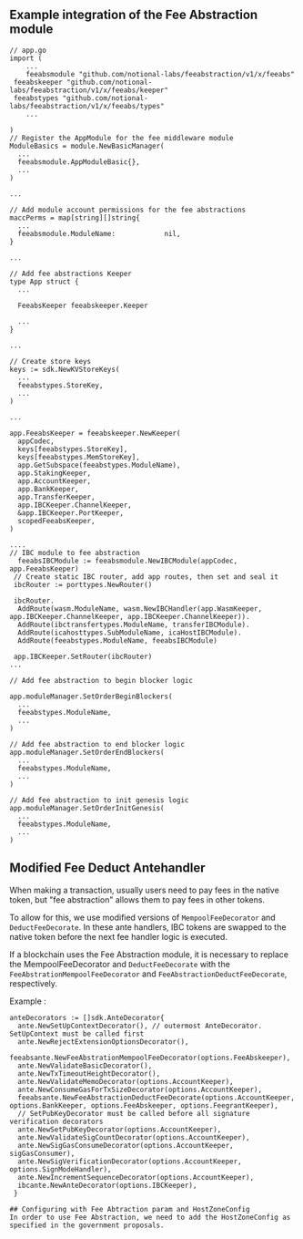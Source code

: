 ## Example integration of the Fee Abstraction module

```
// app.go
import (
    ... 
    feeabsmodule "github.com/notional-labs/feeabstraction/v1/x/feeabs"
 feeabskeeper "github.com/notional-labs/feeabstraction/v1/x/feeabs/keeper"
 feeabstypes "github.com/notional-labs/feeabstraction/v1/x/feeabs/types"
    ...

)
// Register the AppModule for the fee middleware module
ModuleBasics = module.NewBasicManager(
  ...
  feeabsmodule.AppModuleBasic{},
  ...
)

... 

// Add module account permissions for the fee abstractions
maccPerms = map[string][]string{
  ...
  feeabsmodule.ModuleName:            nil,
}

...

// Add fee abstractions Keeper
type App struct {
  ...

  FeeabsKeeper feeabskeeper.Keeper

  ...
}

...

// Create store keys 
keys := sdk.NewKVStoreKeys(
  ...
  feeabstypes.StoreKey,
  ...
)

... 

app.FeeabsKeeper = feeabskeeper.NewKeeper(
  appCodec,
  keys[feeabstypes.StoreKey],
  keys[feeabstypes.MemStoreKey],
  app.GetSubspace(feeabstypes.ModuleName),
  app.StakingKeeper,
  app.AccountKeeper,
  app.BankKeeper,
  app.TransferKeeper,
  app.IBCKeeper.ChannelKeeper,
  &app.IBCKeeper.PortKeeper,
  scopedFeeabsKeeper,
)

....
// IBC module to fee abstraction
  feeabsIBCModule := feeabsmodule.NewIBCModule(appCodec, app.FeeabsKeeper)
 // Create static IBC router, add app routes, then set and seal it
 ibcRouter := porttypes.NewRouter()

 ibcRouter.
  AddRoute(wasm.ModuleName, wasm.NewIBCHandler(app.WasmKeeper, app.IBCKeeper.ChannelKeeper, app.IBCKeeper.ChannelKeeper)).
  AddRoute(ibctransfertypes.ModuleName, transferIBCModule).
  AddRoute(icahosttypes.SubModuleName, icaHostIBCModule).
  AddRoute(feeabstypes.ModuleName, feeabsIBCModule)

 app.IBCKeeper.SetRouter(ibcRouter)
...

// Add fee abstraction to begin blocker logic

app.moduleManager.SetOrderBeginBlockers(
  ...
  feeabstypes.ModuleName,
  ...
)

// Add fee abstraction to end blocker logic
app.moduleManager.SetOrderEndBlockers(
  ...
  feeabstypes.ModuleName,
  ...
)

// Add fee abstraction to init genesis logic
app.moduleManager.SetOrderInitGenesis(
  ...
  feeabstypes.ModuleName,
  ...
)
```



## Modified Fee Deduct Antehandler

When making a transaction, usually users need to pay fees in the native token, but "fee abstraction" allows them to pay fees in other tokens.

To allow for this, we use modified versions of `MempoolFeeDecorator` and `DeductFeeDecorate`. In these ante handlers, IBC tokens are swapped to the native token before the next fee handler logic is executed.

If a blockchain uses the Fee Abstraction module, it is necessary to replace the MempoolFeeDecorator and `DeductFeeDecorate` with the `FeeAbstrationMempoolFeeDecorator` and `FeeAbstractionDeductFeeDecorate`, respectively.


Example :

```
anteDecorators := []sdk.AnteDecorator{
  ante.NewSetUpContextDecorator(), // outermost AnteDecorator. SetUpContext must be called first
  ante.NewRejectExtensionOptionsDecorator(),
  feeabsante.NewFeeAbstrationMempoolFeeDecorator(options.FeeAbskeeper),
  ante.NewValidateBasicDecorator(),
  ante.NewTxTimeoutHeightDecorator(),
  ante.NewValidateMemoDecorator(options.AccountKeeper),
  ante.NewConsumeGasForTxSizeDecorator(options.AccountKeeper),
  feeabsante.NewFeeAbstractionDeductFeeDecorate(options.AccountKeeper, options.BankKeeper, options.FeeAbskeeper, options.FeegrantKeeper),
  // SetPubKeyDecorator must be called before all signature verification decorators
  ante.NewSetPubKeyDecorator(options.AccountKeeper),
  ante.NewValidateSigCountDecorator(options.AccountKeeper),
  ante.NewSigGasConsumeDecorator(options.AccountKeeper, sigGasConsumer),
  ante.NewSigVerificationDecorator(options.AccountKeeper, options.SignModeHandler),
  ante.NewIncrementSequenceDecorator(options.AccountKeeper),
  ibcante.NewAnteDecorator(options.IBCKeeper),
 }

## Configuring with Fee Abtraction param and HostZoneConfig
In order to use Fee Abstraction, we need to add the HostZoneConfig as specified in the government proposals.
